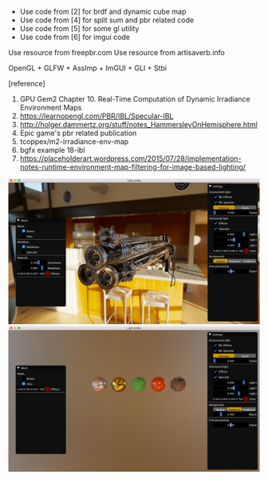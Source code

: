 * Use code from [2] for brdf and dynamic cube map
* Use code from [4] for split sum and pbr related code
* Use code from [5] for some gl utility
* Use code from [6] for imgui code

Use resource from freepbr.com
Use resource from artisaverb.info

OpenGL + GLFW + AssImp + ImGUI + GLI + Stbi 

[reference]
1. GPU Gem2 Chapter 10. Real-Time Computation of Dynamic Irradiance Environment Maps
2. https://learnopengl.com/PBR/IBL/Specular-IBL
3. http://holger.dammertz.org/stuff/notes_HammersleyOnHemisphere.html
4. Epic game's pbr related publication
5. tcoppex/m2-irradiance-env-map
6. bgfx example 18-ibl
7. https://placeholderart.wordpress.com/2015/07/28/implementation-notes-runtime-environment-map-filtering-for-image-based-lighting/

[![link text](./screenshots/pistol.jpg)](./screenshots/pistol.jpg)
[![link text](./screenshots/orbs.jpg)](./screenshots/orbs.jpg)


